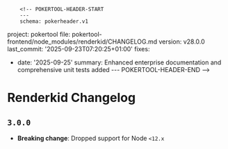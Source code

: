         <!-- POKERTOOL-HEADER-START
        ---
        schema: pokerheader.v1
project: pokertool
file: pokertool-frontend/node_modules/renderkid/CHANGELOG.md
version: v28.0.0
last_commit: '2025-09-23T07:20:25+01:00'
fixes:
- date: '2025-09-25'
  summary: Enhanced enterprise documentation and comprehensive unit tests added
        ---
        POKERTOOL-HEADER-END -->
# Renderkid Changelog

## `3.0.0`

* **Breaking change**: Dropped support for Node `<12.x`